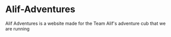 # Alif-Adventures
Alif Adventures is a website made for the  Team Alif's adventure cub that we are running
